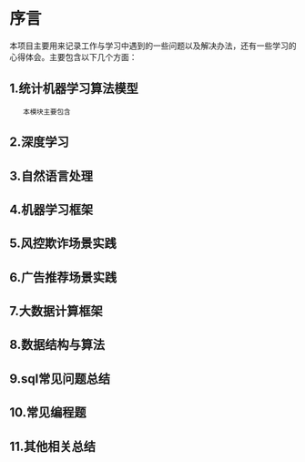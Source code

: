 # 序言
  本项目主要用来记录工作与学习中遇到的一些问题以及解决办法，还有一些学习的心得体会。主要包含以下几个方面：  
   ## 1.统计机器学习算法模型
    　　本模块主要包含
   ## 2.深度学习  
   ## 3.自然语言处理
   ## 4.机器学习框架  
   ## 5.风控欺诈场景实践  
   ## 6.广告推荐场景实践  
   ## 7.大数据计算框架  
   ## 8.数据结构与算法  
   ## 9.sql常见问题总结  
   ## 10.常见编程题  
   ## 11.其他相关总结
